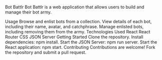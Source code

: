 Bot Battlr
Bot Battlr is a web application that allows users to build and manage their bot army.

Usage
Browse and enlist bots from a collection.
View details of each bot, including their name, avatar, and catchphrase.
Manage enlisted bots, including removing them from the army.
Technologies Used
React
React Router
CSS
JSON Server
Getting Started
Clone the repository.
Install dependencies: npm install.
Start the JSON Server: npm run server.
Start the React application: npm start.
Contributing
Contributions are welcome! Fork the repository and submit a pull request.